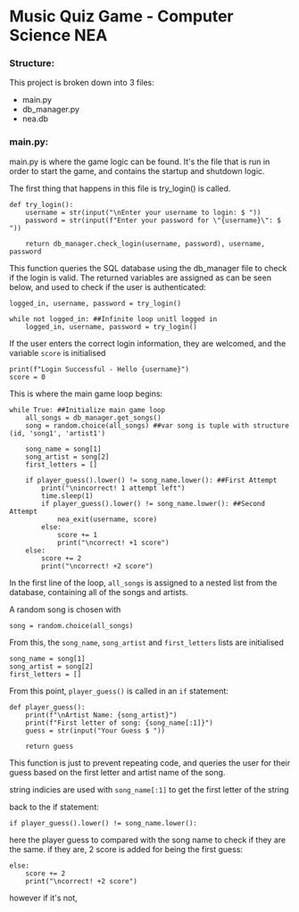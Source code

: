 # Music Quiz Game - Computer Science NEA

### Structure:

This project is broken down into 3 files:
* main.py
* db_manager.py
* nea.db

### main.py:

main.py is where the game logic can be found. It's the file that is run in order to start the game, and contains the startup and shutdown logic.

The first thing that happens in this file is try_login() is called.

```
def try_login():
    username = str(input("\nEnter your username to login: $ "))
    password = str(input(f"Enter your password for \"{username}\": $ "))

	return db_manager.check_login(username, password), username, password
```

This function queries the SQL database using the db_manager file to check if the login is valid. The returned variables are assigned as can be seen below, and used to check if the user is authenticated:

```
logged_in, username, password = try_login()

while not logged_in: ##Infinite loop unitl logged in
    logged_in, username, password = try_login()
```

If the user enters the correct login information, they are welcomed, and the variable `score` is initialised

```
print(f"Login Successful - Hello {username}")
score = 0
```

This is where the main game loop begins:

```
while True: ##Initialize main game loop
    all_songs = db_manager.get_songs()
    song = random.choice(all_songs) ##var song is tuple with structure (id, 'song1', 'artist1')

    song_name = song[1]
    song_artist = song[2]
    first_letters = []

    if player_guess().lower() != song_name.lower(): ##First Attempt
        print("\nincorrect! 1 attempt left")
        time.sleep(1)
        if player_guess().lower() != song_name.lower(): ##Second Attempt
            nea_exit(username, score)
        else:
            score += 1
            print("\ncorrect! +1 score")
    else:
        score += 2
        print("\ncorrect! +2 score")
```

In the first line of the loop, `all_songs` is assigned to a nested list from the database, containing all of the songs and artists.

A random song is chosen with 

```
song = random.choice(all_songs)
```

From this, the `song_name`, `song_artist` and `first_letters` lists are initialised

```
song_name = song[1]
song_artist = song[2]
first_letters = []
```

From this point, `player_guess()` is called in an `if` statement:

```
def player_guess():
    print(f"\nArtist Name: {song_artist}")
    print(f"First letter of song: {song_name[:1]}")
    guess = str(input("Your Guess $ "))

    return guess
```

This function is just to prevent repeating code, and queries the user for their guess based on the first letter and artist name of the song.

string indicies are used with `song_name[:1]` to get the first letter of the string

back to the if statement:

```
if player_guess().lower() != song_name.lower():
```

here the player guess to compared with the song name to check if they are the same.
if they are, 2 score is added for being the first guess:

```
else:
    score += 2
    print("\ncorrect! +2 score")
```

however if it's not, 